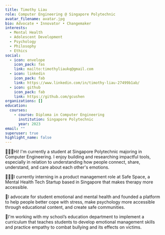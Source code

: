 ```yaml
---
title: Timothy Liau
role: Computer Engineering @ Singapore Polytechnic
avatar_filename: avatar.jpg
bio: Advocate • Innovator • Changemaker
interests:
  - Mental Health
  - Adolescent Development
  - Psychology
  - Philosophy
  - Ethics
social:
  - icon: envelope
    icon_pack: fas
    link: mailto:timothyliaukq@gmail.com
  - icon: linkedin
    icon_pack: fab
    link: https://www.linkedin.com/in/timothy-liau-27499b1ab/
  - icon: github
    icon_pack: fab
    link: https://github.com/gcushen
organizations: []
education:
  courses:
    - course: Diploma in Computer Engineering
      institution: Singapore Polytechnic
      year: 2023
email: ""
superuser: true
highlight_name: false
---
```

🙇🏻‍♂️Hi! I'm currently a student at Singapore Polytechnic majoring in Computer Engineering. I enjoy building and researching impactful tools, especially in relation to understanding how people connect, share, understand, and care about each other's emotions. 

👨🏻‍💻I currently interning in a product management role at Safe Space, a Mental Health Tech Startup based in Singapore that makes therapy more accessible.

🙌I advocate for student emotional and mental health and founded a platform to help people better cope with stress, make psychology more accessible through educational content, and create safe communities. 

📖I'm working with my school’s education department to implement a curriculum that teaches students to develop emotional management skills and practice empathy to combat bullying and its effects on victims.
